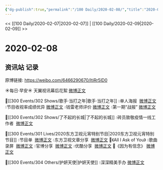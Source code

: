 ```yaml
---
{"dg-publish":true,"permalink":"/100 Daily/2020-02-08/","title":"2020-02-08","created":"2023-04-02T20:47:16.988+08:00","updated":"2023-04-02T20:48:01.128+08:00"}
---
```



<< [[100 Daily/2020-02-07\|2020-02-07]] | [[100 Daily/2020-02-09\|2020-02-09]] >>

# 2020-02-08

## 资讯站 记录

原博链接: https://weibo.com/6466290670/ItiRr5lD0

☀每日·早安☀ 天翼视讯幕后花絮 [微博正文](https://m.weibo.cn/6466290670/4469611246495729)

🌠[[300 Events/302 Shows/歌手·当打之年\|歌手·当打之年]]
💧单人海报  [微博正文](https://m.weibo.cn/6466290670/4469661670154845)
💧节目收视率成绩优异 [微博正文](https://m.weibo.cn/6466290670/4469717261185621)
💧钱雷老师评价 [微博正文](https://m.weibo.cn/6466290670/4469681211184964)
💧第一期“战报” [微博正文](https://m.weibo.cn/6466290670/4469771259150730)

🌠[[300 Events/302 Shows/了不起的长城\|了不起的长城]]
💧砖员致敬疫情一线工作者  [微博正文](https://m.weibo.cn/6466290670/4469665349103151)

🌠[[300 Events/301 Lives/2020东方卫视元宵特别节目\|2020东方卫视元宵特别节目]]
💧节目单  [微博正文](https://m.weibo.cn/6466290670/4469745937701683)
💧东方卫视文章分享  [微博正文](https://m.weibo.cn/6466290670/4469752783544405)
💫《All I Ask of You》
💧歌曲录屏  [微博正文](https://m.weibo.cn/6466290670/4469809641189148)
💧官博分享  [微博正文](https://m.weibo.cn/6466290670/4469810022426049)
💧优酷分享  [微博正文](https://m.weibo.cn/6466290670/4469815148740276)
💫《因为有信念》 [微博正文](https://m.weibo.cn/6466290670/4469816436408702)

🌠[[300 Events/304 Others/护妍天使\|护妍天使]]
💧深深精美手办 [微博正文](https://m.weibo.cn/6466290670/4469790251317334)

